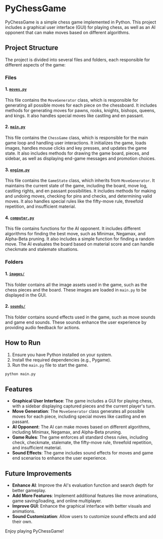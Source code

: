 # PyChessGame

PyChessGame is a simple chess game implemented in Python. This project includes a graphical user interface (GUI) for playing chess, as well as an AI opponent that can make moves based on different algorithms.

## Project Structure

The project is divided into several files and folders, each responsible for different aspects of the game:

### Files

#### 1. [`moves.py`](moves.py)

This file contains the `MoveGenerator` class, which is responsible for generating all possible moves for each piece on the chessboard. It includes methods for generating moves for pawns, rooks, knights, bishops, queens, and kings. It also handles special moves like castling and en passant.

#### 2. [`main.py`](main.py)

This file contains the `ChessGame` class, which is responsible for the main game loop and handling user interactions. It initializes the game, loads images, handles mouse clicks and key presses, and updates the game state. It also includes methods for drawing the game board, pieces, and sidebar, as well as displaying end-game messages and promotion choices.

#### 3. [`engine.py`](engine.py)

This file contains the `GameState` class, which inherits from `MoveGenerator`. It maintains the current state of the game, including the board, move log, castling rights, and en passant possibilities. It includes methods for making and undoing moves, checking for pins and checks, and determining valid moves. It also handles special rules like the fifty-move rule, threefold repetition, and insufficient material.

#### 4. [`computer.py`](computer.py)

This file contains functions for the AI opponent. It includes different algorithms for finding the best move, such as Minimax, Negamax, and Alpha-Beta pruning. It also includes a simple function for finding a random move. The AI evaluates the board based on material score and can handle checkmate and stalemate situations.

### Folders

#### 1. [`images/`](images/)

This folder contains all the image assets used in the game, such as the chess pieces and the board. These images are loaded in `main.py` to be displayed in the GUI.

#### 2. [`sounds/`](sounds/)

This folder contains sound effects used in the game, such as move sounds and game end sounds. These sounds enhance the user experience by providing audio feedback for actions.

## How to Run

1. Ensure you have Python installed on your system.
2. Install the required dependencies (e.g., Pygame).
3. Run the `main.py` file to start the game.

```bash
python main.py
```

## Features

- **Graphical User Interface**: The game includes a GUI for playing chess, with a sidebar displaying captured pieces and the current player's turn.
- **Move Generation**: The `MoveGenerator` class generates all possible moves for each piece, including special moves like castling and en passant.
- **AI Opponent**: The AI can make moves based on different algorithms, including Minimax, Negamax, and Alpha-Beta pruning.
- **Game Rules**: The game enforces all standard chess rules, including check, checkmate, stalemate, the fifty-move rule, threefold repetition, and insufficient material.
- **Sound Effects**: The game includes sound effects for moves and game end scenarios to enhance the user experience.

## Future Improvements

- **Enhance AI**: Improve the AI's evaluation function and search depth for better gameplay.
- **Add More Features**: Implement additional features like move animations, game saving/loading, and online multiplayer.
- **Improve GUI**: Enhance the graphical interface with better visuals and animations.
- **Sound Customization**: Allow users to customize sound effects and add their own.

Enjoy playing PyChessGame! 
